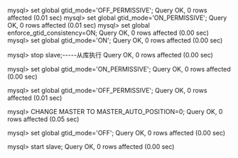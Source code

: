 



mysql> set global gtid_mode='OFF_PERMISSIVE';
Query OK, 0 rows affected (0.01 sec)
mysql> set global gtid_mode='ON_PERMISSIVE';
Query OK, 0 rows affected (0.01 sec)
mysql> set global enforce_gtid_consistency=ON;
Query OK, 0 rows affected (0.00 sec)
mysql> set global gtid_mode='ON';
Query OK, 0 rows affected (0.00 sec)

mysql> stop slave;-----从库执行
Query OK, 0 rows affected (0.00 sec)
 
mysql> set global gtid_mode='ON_PERMISSIVE';
Query OK, 0 rows affected (0.00 sec)
 
mysql> set global gtid_mode='OFF_PERMISSIVE';
Query OK, 0 rows affected (0.01 sec)
 
mysql> CHANGE MASTER TO MASTER_AUTO_POSITION=0;
Query OK, 0 rows affected (0.05 sec)
 
mysql> set global gtid_mode='OFF';
Query OK, 0 rows affected (0.00 sec)
 
mysql> start slave;
Query OK, 0 rows affected (0.00 sec)
